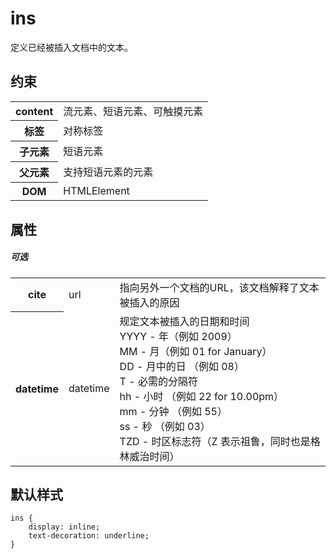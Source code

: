 # ins

定义已经被插入文档中的文本。

## 约束

<table>
<tr>
    <th>content</th>
    <td>流元素、短语元素、可触摸元素</td>
</tr>
<tr>
    <th>标签</th>
    <td>对称标签</td>
</tr>
<tr>
    <th>子元素</th>
    <td>短语元素</td>
</tr>
<tr>
    <th>父元素</th>
    <td>支持短语元素的元素</td>
</tr>
<tr>
    <th>DOM</th>
    <td>HTMLElement</td>
</tr>
</table>

## 属性

##### 可选

<table>
<tr>
    <th>cite</th>
    <td>url</td>
    <td>指向另外一个文档的URL，该文档解释了文本被插入的原因</td>
</tr>
<tr>
    <th>datetime</th>
    <td>datetime</td>
    <td>规定文本被插入的日期和时间
        <br/>YYYY - 年（例如 2009）
        <br/>MM - 月（例如 01 for January）
        <br/>DD - 月中的日 （例如 08）
        <br/>T - 必需的分隔符
        <br/>hh - 小时 （例如 22 for 10.00pm）
        <br/>mm - 分钟 （例如 55）
        <br/>ss - 秒 （例如 03）
        <br/>TZD - 时区标志符（Z 表示祖鲁，同时也是格林威治时间）
    </td>
</tr>
</table>

## 默认样式

```
ins {
    display: inline;
    text-decoration: underline;
}
```